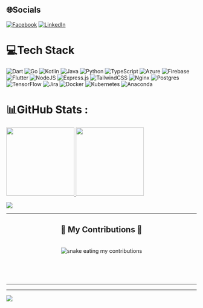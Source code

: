 
## 🌐Socials
[![Facebook](https://img.shields.io/badge/Facebook-%231877F2.svg?logo=Facebook&logoColor=white)](https://www.facebook.com/ngminhduc1603/) [![LinkedIn](https://img.shields.io/badge/LinkedIn-%230077B5.svg?logo=linkedin&logoColor=white)](https://www.linkedin.com/in/ngminhduc1603) 

# 💻Tech Stack
![Dart](https://img.shields.io/badge/dart-%230175C2.svg?style=for-the-badge&logo=dart&logoColor=white) ![Go](https://img.shields.io/badge/go-%2300ADD8.svg?style=for-the-badge&logo=go&logoColor=white) ![Kotlin](https://img.shields.io/badge/kotlin-%230095D5.svg?style=for-the-badge&logo=kotlin&logoColor=white) ![Java](https://img.shields.io/badge/java-%23ED8B00.svg?style=for-the-badge&logo=java&logoColor=white) ![Python](https://img.shields.io/badge/python-3670A0?style=for-the-badge&logo=python&logoColor=ffdd54) ![TypeScript](https://img.shields.io/badge/typescript-%23007ACC.svg?style=for-the-badge&logo=typescript&logoColor=white) ![Azure](https://img.shields.io/badge/azure-%230072C6.svg?style=for-the-badge&logo=azure-devops&logoColor=white) ![Firebase](https://img.shields.io/badge/firebase-%23039BE5.svg?style=for-the-badge&logo=firebase) ![Flutter](https://img.shields.io/badge/Flutter-%2302569B.svg?style=for-the-badge&logo=Flutter&logoColor=white) ![NodeJS](https://img.shields.io/badge/node.js-6DA55F?style=for-the-badge&logo=node.js&logoColor=white) ![Express.js](https://img.shields.io/badge/express.js-%23404d59.svg?style=for-the-badge&logo=express&logoColor=%2361DAFB) ![TailwindCSS](https://img.shields.io/badge/tailwindcss-%2338B2AC.svg?style=for-the-badge&logo=tailwind-css&logoColor=white) ![Nginx](https://img.shields.io/badge/nginx-%23009639.svg?style=for-the-badge&logo=nginx&logoColor=white) ![Postgres](https://img.shields.io/badge/postgres-%23316192.svg?style=for-the-badge&logo=postgresql&logoColor=white) ![TensorFlow](https://img.shields.io/badge/TensorFlow-%23FF6F00.svg?style=for-the-badge&logo=TensorFlow&logoColor=white) ![Jira](https://img.shields.io/badge/jira-%230A0FFF.svg?style=for-the-badge&logo=jira&logoColor=white) ![Docker](https://img.shields.io/badge/docker-%230db7ed.svg?style=for-the-badge&logo=docker&logoColor=white) ![Kubernetes](https://img.shields.io/badge/kubernetes-%23326ce5.svg?style=for-the-badge&logo=kubernetes&logoColor=white) ![Anaconda](https://img.shields.io/badge/Anaconda-%2344A833.svg?style=for-the-badge&logo=anaconda&logoColor=white)
# 📊GitHub Stats :

<!-- ![](https://github-readme-stats.vercel.app/api?username=NguyenMinhDuc163&theme=radical&hide_border=false&include_all_commits=false&count_private=false)<br/> -->
<p >
<a href="https://github.com/NguyenMinhDuc163">
  <img height="180em" src="https://github-readme-stats-eight-theta.vercel.app/api?username=NguyenMinhDuc163&show_icons=true&theme=algolia&include_all_commits=true&count_private=true"/>
  <img height="180em" src="https://github-readme-stats-eight-theta.vercel.app/api/top-langs/?username=NguyenMinhDuc163&layout=compact&langs_count=8&theme=algolia"/>
</a>
</p>

![](https://github-readme-streak-stats.herokuapp.com/?user=NguyenMinhDuc163&theme=radical&hide_border=false)<br/>

<hr/>

<div align="center">
  <h2>🐍 My Contributions 🐍</h2>
  <br>
  <img alt="snake eating my contributions" src="https://raw.githubusercontent.com/itsnayuta/itsnayuta/output/github-contribution-grid-snake.svg" />
  
  <br/><br/><br/>
</div>

<hr/>

---
[![](https://visitcount.itsvg.in/api?id=NguyenMinhDuc163&icon=0&color=0)](https://linktr.ee/ngminhduc1603)
